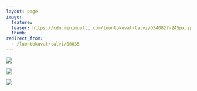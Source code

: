 ```yaml
---
layout: page
image:
  feature:
  teaser: https://cdn.minimuutti.com/luontokuvat/talvi/DS40827-245px.jpg
  thumb:
redirect_from:
  - /luontokuvat/talvi/00035
---
```


![](https://cdn.minimuutti.com/luontokuvat/talvi/DS40822-800px.jpg)

![](https://cdn.minimuutti.com/luontokuvat/talvi/DS40825-800px.jpg)

![](https://cdn.minimuutti.com/luontokuvat/talvi/DS40827-800px.jpg)
